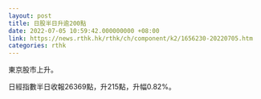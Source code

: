 ```yaml
---
layout: post
title: 日股半日升逾200點
date: 2022-07-05 10:59:42.000000000 +08:00
link: https://news.rthk.hk/rthk/ch/component/k2/1656230-20220705.htm
categories: rthk
---
```


東京股市上升。

日經指數半日收報26369點，升215點，升幅0.82%。
